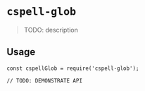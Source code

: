 # `cspell-glob`

> TODO: description

## Usage

```
const cspellGlob = require('cspell-glob');

// TODO: DEMONSTRATE API
```
